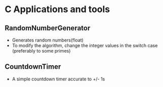 C Applications and tools
=====================================

RandomNumberGenerator
-------------------------------------
* Generates random numbers(float)
* To modify the algorithm, change the integer values in the switch case (preferably to some primes)

CountdownTimer
-------------------------------------
* A simple countdown timer accurate to +/- 1s
